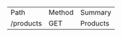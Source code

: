 <table>
  <tr>
    <td>Path</td>
    <td>Method</td>
    <td>Summary</td>
  </tr>
  <tr>
    <td>/products</td>
    <td>GET</td>
    <td>Products</td>
  </tr>
</table>
